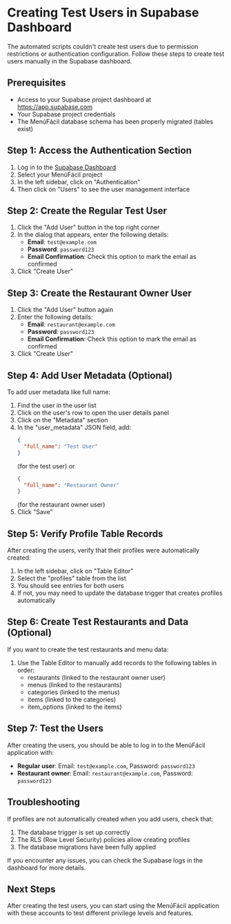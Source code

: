 # Creating Test Users in Supabase Dashboard

The automated scripts couldn't create test users due to permission restrictions or authentication configuration. Follow these steps to create test users manually in the Supabase dashboard.

## Prerequisites

- Access to your Supabase project dashboard at https://app.supabase.com
- Your Supabase project credentials
- The MenúFácil database schema has been properly migrated (tables exist)

## Step 1: Access the Authentication Section

1. Log in to the [Supabase Dashboard](https://app.supabase.com)
2. Select your MenúFácil project
3. In the left sidebar, click on "Authentication"
4. Then click on "Users" to see the user management interface

## Step 2: Create the Regular Test User

1. Click the "Add User" button in the top right corner
2. In the dialog that appears, enter the following details:
   - **Email**: `test@example.com`
   - **Password**: `password123`
   - **Email Confirmation**: Check this option to mark the email as confirmed
3. Click "Create User"

## Step 3: Create the Restaurant Owner User

1. Click the "Add User" button again
2. Enter the following details:
   - **Email**: `restaurant@example.com`
   - **Password**: `password123`
   - **Email Confirmation**: Check this option to mark the email as confirmed
3. Click "Create User"

## Step 4: Add User Metadata (Optional)

To add user metadata like full name:

1. Find the user in the user list
2. Click on the user's row to open the user details panel
3. Click on the "Metadata" section
4. In the "user_metadata" JSON field, add:
   ```json
   {
     "full_name": "Test User"
   }
   ```
   (for the test user) or 
   ```json
   {
     "full_name": "Restaurant Owner"
   }
   ```
   (for the restaurant owner user)
5. Click "Save"

## Step 5: Verify Profile Table Records

After creating the users, verify that their profiles were automatically created:

1. In the left sidebar, click on "Table Editor"
2. Select the "profiles" table from the list
3. You should see entries for both users
4. If not, you may need to update the database trigger that creates profiles automatically

## Step 6: Create Test Restaurants and Data (Optional)

If you want to create the test restaurants and menu data:

1. Use the Table Editor to manually add records to the following tables in order:
   - restaurants (linked to the restaurant owner user)
   - menus (linked to the restaurants)
   - categories (linked to the menus)
   - items (linked to the categories)
   - item_options (linked to the items)

## Step 7: Test the Users

After creating the users, you should be able to log in to the MenúFácil application with:

- **Regular user**: Email: `test@example.com`, Password: `password123`
- **Restaurant owner**: Email: `restaurant@example.com`, Password: `password123`

## Troubleshooting

If profiles are not automatically created when you add users, check that:

1. The database trigger is set up correctly
2. The RLS (Row Level Security) policies allow creating profiles
3. The database migrations have been fully applied

If you encounter any issues, you can check the Supabase logs in the dashboard for more details.

## Next Steps

After creating the test users, you can start using the MenúFácil application with these accounts to test different privilege levels and features. 